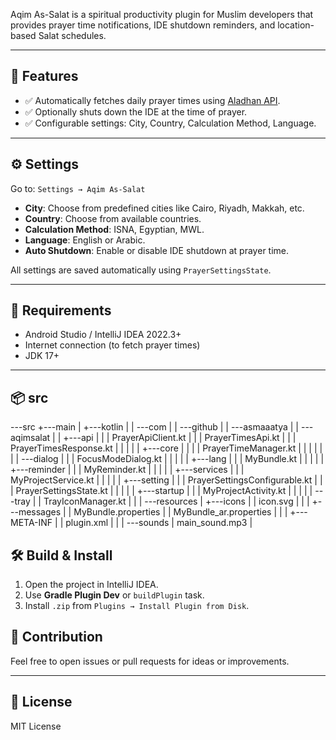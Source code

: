 
<!-- Plugin description -->
Aqim As-Salat is a spiritual productivity plugin for Muslim developers that provides prayer time notifications, IDE shutdown reminders, and location-based Salat schedules.
<!-- Plugin description end -->

---

## 📌 Features

- ✅ Automatically fetches daily prayer times using [Aladhan API](https://aladhan.com/prayer-times-api).
- ✅ Optionally shuts down the IDE at the time of prayer.
- ✅ Configurable settings: City, Country, Calculation Method, Language.

---

## ⚙️ Settings

Go to: `Settings → Aqim As-Salat`

- **City**: Choose from predefined cities like Cairo, Riyadh, Makkah, etc.
- **Country**: Choose from available countries.
- **Calculation Method**: ISNA, Egyptian, MWL.
- **Language**: English or Arabic.
- **Auto Shutdown**: Enable or disable IDE shutdown at prayer time.

All settings are saved automatically using `PrayerSettingsState`.

---
## 🔧 Requirements

- Android Studio / IntelliJ IDEA 2022.3+
- Internet connection (to fetch prayer times)
- JDK 17+

---
## 📦 src
\---src
    +---main
    |   +---kotlin
    |   |   \---com
    |   |       \---github
    |   |           \---asmaaatya
    |   |               \---aqimsalat
    |   |                   +---api
    |   |                   |       PrayerApiClient.kt
    |   |                   |       PrayerTimesApi.kt
    |   |                   |       PrayerTimesResponse.kt
    |   |                   |
    |   |                   +---core
    |   |                   |   |   PrayerTimeManager.kt
    |   |                   |   |
    |   |                   |   \---dialog
    |   |                   |           FocusModeDialog.kt
    |   |                   |
    |   |                   +---lang
    |   |                   |       MyBundle.kt
    |   |                   |
    |   |                   +---reminder
    |   |                   |       MyReminder.kt
    |   |                   |
    |   |                   +---services
    |   |                   |       MyProjectService.kt
    |   |                   |
    |   |                   +---setting
    |   |                   |       PrayerSettingsConfigurable.kt
    |   |                   |       PrayerSettingsState.kt
    |   |                   |
    |   |                   +---startup
    |   |                   |       MyProjectActivity.kt
    |   |                   |
    |   |                   \---tray
    |   |                           TrayIconManager.kt
    |   |
    |   \---resources
    |       +---icons
    |       |       icon.svg
    |       |
    |       +---messages
    |       |       MyBundle.properties
    |       |       MyBundle_ar.properties
    |       |
    |       +---META-INF
    |       |       plugin.xml
    |       |
    |       \---sounds
    |               main_sound.mp3
    |



## 🛠️ Build & Install

1. Open the project in IntelliJ IDEA.
2. Use **Gradle Plugin Dev** or `buildPlugin` task.
3. Install `.zip` from `Plugins → Install Plugin from Disk`.


## 🙏 Contribution

Feel free to open issues or pull requests for ideas or improvements.

---

## 📜 License

MIT License

